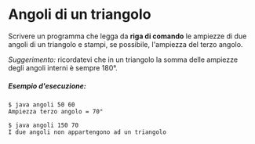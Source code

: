 # Angoli di un triangolo

Scrivere un programma che legga da **riga di comando** le ampiezze di due angoli di un triangolo e stampi, se possibile, l'ampiezza del terzo angolo.

*Suggerimento:* ricordatevi che in un triangolo la somma delle ampiezze degli angoli interni è sempre 180°.

##### Esempio d'esecuzione:

```text
$ java angoli 50 60
Ampiezza terzo angolo = 70°

$ java angoli 150 70
I due angoli non appartengono ad un triangolo
```
